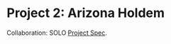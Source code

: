 # Project 2: Arizona Holdem
Collaboration: SOLO
[Project Spec](https://sites.google.com/site/csc33516/texas-hold-em).
